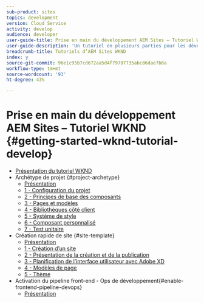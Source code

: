 ```yaml
---
sub-product: sites
topics: development
version: Cloud Service
activity: develop
audience: developer
user-guide-title: Prise en main du développement AEM Sites – Tutoriel WKND
user-guide-description: 'Un tutoriel en plusieurs parties pour les développeurs qui découvrent AEM. Implémentation d’un site AEM pour une marque de style de vie fictive : WKND. Activez le pipeline front-end pour accélérer le cycle de développement vers le déploiement.'
breadcrumb-title: Tutoriels d’AEM Sites WKND
index: y
source-git-commit: 96e1c95b7cd672aa5d4f79707735abc86dae7b8a
workflow-type: tm+mt
source-wordcount: '93'
ht-degree: 43%

---
```



# Prise en main du développement AEM Sites – Tutoriel WKND {#getting-started-wknd-tutorial-develop}

+ [Présentation du tutoriel WKND](overview.md)
+ Archétype de projet {#project-archetype}
   + [Présentation](./project-archetype/overview.md)
   + [1 - Configuration du projet](./project-archetype/project-setup.md)
   + [2 - Principes de base des composants](./project-archetype/component-basics.md)
   + [3 - Pages et modèles](./project-archetype/pages-templates.md)
   + [4 - Bibliothèques côté client](./project-archetype/client-side-libraries.md)
   + [5 - Système de style](./project-archetype/style-system.md)
   + [6 - Composant personnalisé](./project-archetype/custom-component.md)
   + [7 - Test unitaire](./project-archetype/unit-testing.md)
+ Création rapide de site {#site-template}
   + [Présentation](./site-template/overview.md)
   + [1 - Création d’un site](./site-template/create-site.md)
   + [2 - Présentation de la création et de la publication](./site-template/author-content-publish.md)
   + [3 - Planification de l’interface utilisateur avec Adobe XD](./site-template/ui-planning-adobe-xd.md)
   + [4 - Modèles de page](./site-template/page-templates.md)
   + [5 - Thème](./site-template/theming.md)
+ Activation du pipeline front-end - Ops de développement{#enable-frontend-pipeline-devops}
   + [Présentation](./enable-frontend-pipeline/overview.md)


